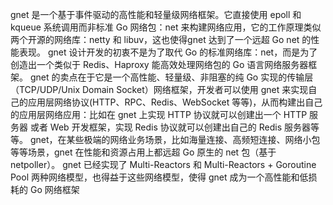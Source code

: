 


gnet 是一个基于事件驱动的高性能和轻量级网络框架。它直接使用 epoll 和 kqueue 系统调用而非标准 Go 网络包：net 来构建网络应用，它的工作原理类似两个开源的网络库：netty 和 libuv，这也使得gnet 达到了一个远超 Go net 的性能表现。
gnet 设计开发的初衷不是为了取代 Go 的标准网络库：net，而是为了创造出一个类似于 Redis、Haproxy 能高效处理网络包的 Go 语言网络服务器框架。
gnet 的卖点在于它是一个高性能、轻量级、非阻塞的纯 Go 实现的传输层（TCP/UDP/Unix Domain Socket）网络框架，开发者可以使用 gnet 来实现自己的应用层网络协议(HTTP、RPC、Redis、WebSocket 等等)，从而构建出自己的应用层网络应用：比如在 gnet 上实现 HTTP 协议就可以创建出一个 HTTP 服务器 或者 Web 开发框架，实现 Redis 协议就可以创建出自己的 Redis 服务器等等。
gnet，在某些极端的网络业务场景，比如海量连接、高频短连接、网络小包等等场景，gnet 在性能和资源占用上都远超 Go 原生的 net 包（基于 netpoller）。
gnet 已经实现了 Multi-Reactors 和 Multi-Reactors + Goroutine Pool 两种网络模型，也得益于这些网络模型，使得 gnet 成为一个高性能和低损耗的 Go 网络框架